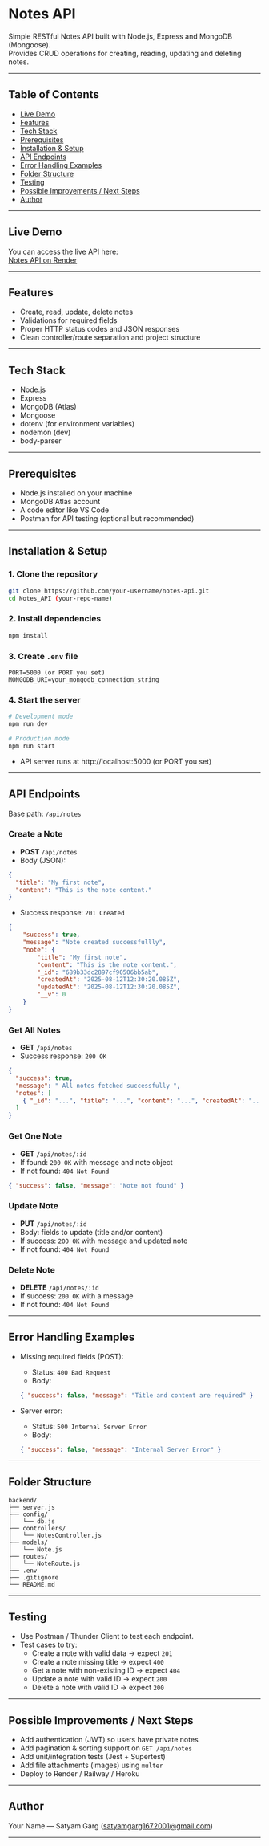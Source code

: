 # Notes API

Simple RESTful Notes API built with Node.js, Express and MongoDB (Mongoose).  
Provides CRUD operations for creating, reading, updating and deleting notes.

---

## Table of Contents
- [Live Demo](#live-demo)
- [Features](#features)
- [Tech Stack](#tech-stack)
- [Prerequisites](#prerequisites)
- [Installation & Setup](#installation--run)
- [API Endpoints](#api-endpoints)
- [Error Handling Examples](#error-handling-examples)
- [Folder Structure](#folder-structure)
- [Testing](#testing)
- [Possible Improvements / Next Steps](#possible-improvements)
- [Author](#author)

---

## Live Demo

You can access the live API here:  
[Notes API on Render](https://notes-api-xjz0.onrender.com/api/notes)

---

## Features
- Create, read, update, delete notes
- Validations for required fields
- Proper HTTP status codes and JSON responses
- Clean controller/route separation and project structure

---

## Tech Stack
- Node.js
- Express
- MongoDB (Atlas)
- Mongoose
- dotenv (for environment variables)
- nodemon (dev)
- body-parser

---

## Prerequisites
- Node.js installed on your machine
- MongoDB Atlas account
- A code editor like VS Code
- Postman for API testing (optional but recommended)

---

## Installation & Setup

### 1. Clone the repository
```bash
git clone https://github.com/your-username/notes-api.git
cd Notes_API (your-repo-name)
```

### 2. Install dependencies
```bash
npm install
```

### 3. Create `.env` file
```env
PORT=5000 (or PORT you set)
MONGODB_URI=your_mongodb_connection_string
```

### 4. Start the server
```bash
# Development mode
npm run dev

# Production mode
npm run start
```
- API server runs at http://localhost:5000 (or PORT you set)

---

## API Endpoints

Base path: `/api/notes`

### Create a Note
- **POST** `/api/notes`
- Body (JSON):
```json
{
  "title": "My first note",
  "content": "This is the note content."
}
```
- Success response: `201 Created`
```json
{
    "success": true,
    "message": "Note created successfullly",
    "note": {
        "title": "My first note",
        "content": "This is the note content.",
        "_id": "689b33dc2897cf90506bb5ab",
        "createdAt": "2025-08-12T12:30:20.085Z",
        "updatedAt": "2025-08-12T12:30:20.085Z",
        "__v": 0
    }
}
```

### Get All Notes
- **GET** `/api/notes`
- Success response: `200 OK`
```json
{
  "success": true,
  "message": " All notes fetched successfully ",
  "notes": [
    { "_id": "...", "title": "...", "content": "...", "createdAt": "...", "updatedAt": "...", "__v": "..." }
  ]
}
```

### Get One Note
- **GET** `/api/notes/:id`
- If found: `200 OK` with message and note object
- If not found: `404 Not Found` 
```json
{ "success": false, "message": "Note not found" }
```

### Update Note
- **PUT** `/api/notes/:id`
- Body: fields to update (title and/or content)
- If success: `200 OK` with message and updated note
- If not found: `404 Not Found`

### Delete Note
- **DELETE** `/api/notes/:id`
- If success: `200 OK` with a message
- If not found: `404 Not Found`

---

## Error Handling Examples
- Missing required fields (POST):
  - Status: `400 Bad Request`
  - Body:
  ```json
  { "success": false, "message": "Title and content are required" }
  ```

- Server error:
  - Status: `500 Internal Server Error`
  - Body:
  ```json
  { "success": false, "message": "Internal Server Error" }
  ```

---

## Folder Structure
```
backend/
├── server.js
├── config/
│   └── db.js
├── controllers/
│   └── NotesController.js
├── models/
│   └── Note.js
├── routes/
│   └── NoteRoute.js
├── .env
├── .gitignore
└── README.md
```

---

## Testing
- Use Postman / Thunder Client to test each endpoint.
- Test cases to try:
  - Create a note with valid data → expect `201`
  - Create a note missing title → expect `400`
  - Get a note with non-existing ID → expect `404`
  - Update a note with valid ID → expect `200`
  - Delete a note with valid ID → expect `200`

---

## Possible Improvements / Next Steps
- Add authentication (JWT) so users have private notes
- Add pagination & sorting support on `GET /api/notes`
- Add unit/integration tests (Jest + Supertest)
- Add file attachments (images) using `multer`
- Deploy to Render / Railway / Heroku

---

## Author
Your Name — Satyam Garg (satyamgarg1672001@gmail.com)  

---



